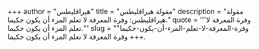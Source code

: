 +++
author = "هيراقليطس"
title = "مقولة هيراقليطس"
description = "مقولة هيراقليطس: وفرة المعرفة لا تعلم المرء أن يكون حكيما."
quote = '''وفرة المعرفة لا تعلم المرء أن يكون حكيما.'''
slug = "وفرة-المعرفة-لا-تعلم-المرء-أن-يكون-حكيما"
+++
وفرة المعرفة لا تعلم المرء أن يكون حكيما.
